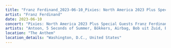 ```yaml
---
title: "Franz Ferdinand_2023-06-10_Pixies: North America 2023 Plus Special Guests Franz Ferdinand & Bully"
artist: "Franz Ferdinand"
date: 2023-06-10
concert: "Pixies: North America 2023 Plus Special Guests Franz Ferdinand & Bully"
artists: "Antoon, 5 Seconds of Summer, Bökkers, Airbag, Bob uit Zuid, Bully, Coach Party, Blaas of Glory, Carlos Sadness, Claude, Carolina Durante, Aczino, Pixies, Franz Ferdinand, Dorian"
location: "The Anthem"
location_details: "Washington, D.C., United States"
---
```

